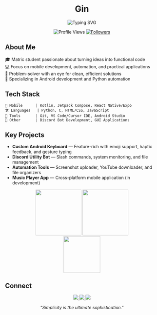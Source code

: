 <div align="center">
  <h1>Gin</h1>
  <p>
    <img src="https://readme-typing-svg.herokuapp.com?font=JetBrains+Mono&duration=3000&pause=1000&color=3ECDF7&center=true&vCenter=true&width=435&lines=Mobile+Developer;Automation+Engineer;Problem+Solver" alt="Typing SVG" />
  </p>
  
  <p>
    <img src="https://komarev.com/ghpvc/?username=Gin69x&style=flat-square&color=3ecdf7" alt="Profile Views" />
    <a href="https://github.com/Gin69x?tab=followers">
      <img src="https://img.shields.io/github/followers/Gin69x?style=social" alt="Followers" />
    </a>
  </p>
</div>

## About Me
🎓 Matric student passionate about turning ideas into functional code  
💻 Focus on mobile development, automation, and practical applications  
🚀 Problem-solver with an eye for clean, efficient solutions  
📱 Specializing in Android development and Python automation

## Tech Stack
```
📱 Mobile      | Kotlin, Jetpack Compose, React Native/Expo
🛠️ Languages   | Python, C, HTML/CSS, JavaScript
🔧 Tools       | Git, VS Code/Cursor IDE, Android Studio
🤖 Other       | Discord Bot Development, GUI Applications
```

## Key Projects
- **Custom Android Keyboard** — Feature-rich with emoji support, haptic feedback, and gesture typing
- **Discord Utility Bot** — Slash commands, system monitoring, and file management
- **Automation Tools** — Screenshot uploader, YouTube downloader, and file organizers
- **Music Player App** — Cross-platform mobile application (in development)

<div align="center">
  <img height="150em" src="https://github-readme-stats.vercel.app/api?username=Gin69x&show_icons=true&theme=tokyonight&hide_border=true" />
  <img height="150em" src="https://github-readme-streak-stats.herokuapp.com/?user=Gin69x&theme=tokyonight&hide_border=true" />
</div>

<div align="center">
  <img height="120em" src="https://github-readme-stats.vercel.app/api/top-langs/?username=Gin69x&layout=compact&theme=tokyonight&hide_border=true" />
</div>

## Connect
<div align="center">
  <a href="mailto:rajasknot786@gmail.com">
    <img src="https://img.shields.io/badge/Email-D14836?style=for-the-badge&logo=gmail&logoColor=white" />
  </a>
  <a href="https://github.com/Gin69x">
    <img src="https://img.shields.io/badge/GitHub-100000?style=for-the-badge&logo=github&logoColor=white" />
  </a>
  <a href="https://discord.com/users/gin.k">
    <img src="https://img.shields.io/badge/Discord-5865F2?style=for-the-badge&logo=discord&logoColor=white" />
  </a>
</div>

<p align="center">
  <i>"Simplicity is the ultimate sophistication."</i>
</p>
